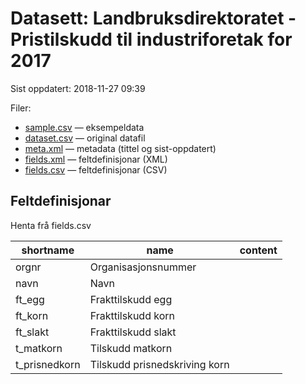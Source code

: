 # Datasett:     Landbruksdirektoratet - Pristilskudd til industriforetak for 2017
 Sist oppdatert: 2018-11-27 09:39

 Filer:
 - [sample.csv](sample.csv) — eksempeldata
 - [dataset.csv](dataset.csv) — original datafil
 - [meta.xml](meta.xml) — metadata (tittel og sist-oppdatert)
 - [fields.xml](fields.xml) — feltdefinisjonar (XML)
 - [fields.csv](fields.csv) — feltdefinisjonar (CSV)


## Feltdefinisjonar
Henta frå fields.csv

| shortname | name | content |
| --- | --- | --- |
| orgnr | Organisasjonsnummer |  |
| navn | Navn |  |
| ft_egg | Frakttilskudd egg |  |
| ft_korn | Frakttilskudd korn |  |
| ft_slakt | Frakttilskudd slakt |  |
| t_matkorn | Tilskudd matkorn |  |
| t_prisnedkorn | Tilskudd prisnedskriving korn |  |

